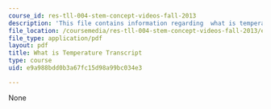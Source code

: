 ```yaml
---
course_id: res-tll-004-stem-concept-videos-fall-2013
description: 'This file contains information regarding  what is temperature transcript. '
file_location: /coursemedia/res-tll-004-stem-concept-videos-fall-2013/e9a988bdd0b3a67fc15d98a99bc034e3_MITRES_TLL-004F13_WhatisT.pdf
file_type: application/pdf
layout: pdf
title: What is Temperature Transcript
type: course
uid: e9a988bdd0b3a67fc15d98a99bc034e3

---
```

None